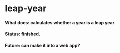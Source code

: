 # leap-year
#### What does: calculates whether a year is a leap year
#### Status: finished. 
#### Future: can make it into a web app?
